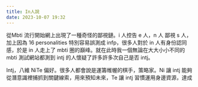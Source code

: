 ```yaml
---
title: In人說
date: 2023-10-07 19:32
---
```

從Mbti 流行開始網上出現了一種奇怪的鄙視鏈。i 人控告 e 人，n 人 鄙視 s 人，加上因為 16 personalities 特別容易誤測成 infp，很多人對於 in 人有身份認同感，於是 in 人走上了 mbti 圈的巔峰。就在此時我一個無論在大大小小不同的 mbti 測試網站都測到 intj 的人懷疑了許多許多次自己是否 intj。

Intj，八維 NiTe 偏好。很多人都會說是運籌帷幄的棋手，策略家。Ni 讓 intj 能夠從潛意識裡捕抓到關鍵線索，用來預知未來，Te 讓 intj 習慣運用身邊資源，達成

